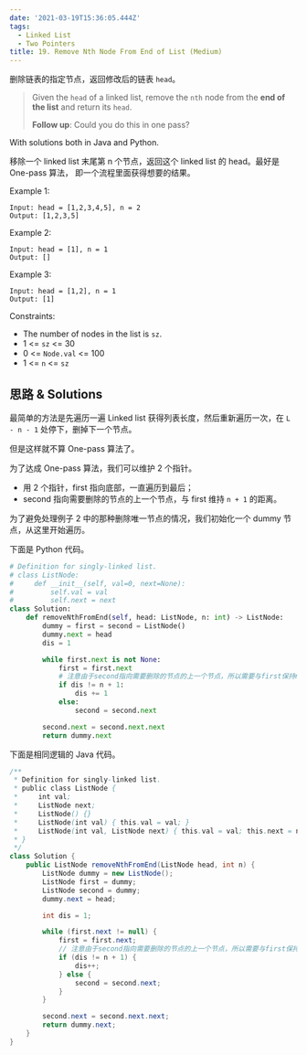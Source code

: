 ```yaml
---
date: '2021-03-19T15:36:05.444Z'
tags:
  - Linked List
  - Two Pointers
title: 19. Remove Nth Node From End of List (Medium)
---
```


删除链表的指定节点，返回修改后的链表 `head`。

> Given the `head` of a linked list, remove the `nth` node from the **end of the list** and return its `head`.
>
> **Follow up**: Could you do this in one pass?

<!-- more -->

With solutions both in Java and Python.

移除一个 linked list 末尾第 n 个节点，返回这个 linked list 的 head。最好是 One-pass 算法， 即一个流程里面获得想要的结果。

Example 1:

```
Input: head = [1,2,3,4,5], n = 2
Output: [1,2,3,5]
```

Example 2:

```
Input: head = [1], n = 1
Output: []
```

Example 3:

```
Input: head = [1,2], n = 1
Output: [1]
```

Constraints:

- The number of nodes in the list is `sz`.
- 1 <= `sz` <= 30
- 0 <= `Node.val` <= 100
- 1 <= `n` <= `sz`

## 思路 & Solutions

最简单的方法是先遍历一遍 Linked list 获得列表长度，然后重新遍历一次，在 `L - n - 1` 处停下，删掉下一个节点。

但是这样就不算 One-pass 算法了。

为了达成 One-pass 算法，我们可以维护 2 个指针。

- 用 2 个指针，first 指向底部，一直遍历到最后；
- second 指向需要删除的节点的上一个节点，与 first 维持 `n + 1` 的距离。

为了避免处理例子 2 中的那种删除唯一节点的情况，我们初始化一个 dummy 节点，从这里开始遍历。

下面是 Python 代码。

```python
# Definition for singly-linked list.
# class ListNode:
#     def __init__(self, val=0, next=None):
#         self.val = val
#         self.next = next
class Solution:
    def removeNthFromEnd(self, head: ListNode, n: int) -> ListNode:
        dummy = first = second = ListNode()
        dummy.next = head
        dis = 1

        while first.next is not None:
            first = first.next
            # 注意由于second指向需要删除的节点的上一个节点，所以需要与first保持n+1的距离
            if dis != n + 1:
                dis += 1
            else:
                second = second.next

        second.next = second.next.next
        return dummy.next
```

下面是相同逻辑的 Java 代码。

```java
/**
 * Definition for singly-linked list.
 * public class ListNode {
 *     int val;
 *     ListNode next;
 *     ListNode() {}
 *     ListNode(int val) { this.val = val; }
 *     ListNode(int val, ListNode next) { this.val = val; this.next = next; }
 * }
 */
class Solution {
    public ListNode removeNthFromEnd(ListNode head, int n) {
        ListNode dummy = new ListNode();
        ListNode first = dummy;
        ListNode second = dummy;
        dummy.next = head;

        int dis = 1;

        while (first.next != null) {
            first = first.next;
            // 注意由于second指向需要删除的节点的上一个节点，所以需要与first保持n+1的距离
            if (dis != n + 1) {
                dis++;
            } else {
                second = second.next;
            }
        }

        second.next = second.next.next;
        return dummy.next;
    }
}
```
